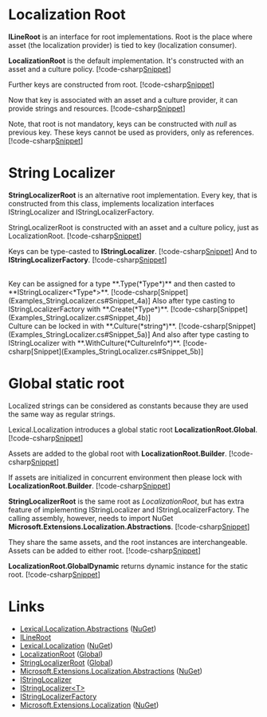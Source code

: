 ﻿# Localization Root
**ILineRoot** is an interface for root implementations. 
Root is the place where asset (the localization provider) is tied to key (localization consumer).

**LocalizationRoot** is the default implementation. It's constructed with an asset and a culture policy.
[!code-csharp[Snippet](Examples.cs#Snippet_1a)]

Further keys are constructed from root. 
[!code-csharp[Snippet](Examples.cs#Snippet_1b)]

Now that key is associated with an asset and a culture provider, it can provide strings and resources.
[!code-csharp[Snippet](Examples.cs#Snippet_1c)]

Note, that root is not mandatory, keys can be constructed with *null* as previous key.
These keys cannot be used as providers, only as references.
[!code-csharp[Snippet](Examples.cs#Snippet_5x)]

# String Localizer
**StringLocalizerRoot** is an alternative root implementation.
Every key, that is constructed from this class, implements localization interfaces IStringLocalizer and IStringLocalizerFactory.

StringLocalizerRoot is constructed with an asset and a culture policy, just as LocalizationRoot.
[!code-csharp[Snippet](Examples_StringLocalizer.cs#Snippet_1)]
<br/>

Keys can be type-casted to **IStringLocalizer**.
[!code-csharp[Snippet](Examples_StringLocalizer.cs#Snippet_2)]
And to **IStringLocalizerFactory**.
[!code-csharp[Snippet](Examples_StringLocalizer.cs#Snippet_3)]

<br/>
Key can be assigned for a type **.Type(*Type*)** and then casted to **IStringLocalizer&lt;*Type*&gt;**.
[!code-csharp[Snippet](Examples_StringLocalizer.cs#Snippet_4a)]
Also after type casting to IStringLocalizerFactory with **.Create(*Type*)**.
[!code-csharp[Snippet](Examples_StringLocalizer.cs#Snippet_4b)]

<br/>
Culture can be locked in with **.Culture(*string*)**.
[!code-csharp[Snippet](Examples_StringLocalizer.cs#Snippet_5a)]
And also after type casting to IStringLocalizer with **.WithCulture(*CultureInfo*)**.
[!code-csharp[Snippet](Examples_StringLocalizer.cs#Snippet_5b)]

# Global static root
Localized strings can be considered as constants because they are used the same way as regular strings. 

Lexical.Localization introduces a global static root **LocalizationRoot.Global**.
[!code-csharp[Snippet](Examples.cs#Snippet_2a)]

Assets are added to the global root with **LocalizationRoot.Builder**.
[!code-csharp[Snippet](Examples.cs#Snippet_2b)]

If assets are initialized in concurrent environment then please lock with **LocalizationRoot.Builder**.
[!code-csharp[Snippet](Examples.cs#Snippet_2c)]

**StringLocalizerRoot** is the same root as *LocalizationRoot*, but has extra feature of implementing IStringLocalizer and IStringLocalizerFactory.
The calling assembly, however, needs to import NuGet **Microsoft.Extensions.Localization.Abstractions**.
[!code-csharp[Snippet](Examples.cs#Snippet_2d)]

They share the same assets, and the root instances are interchangeable. Assets can be added to either root.
[!code-csharp[Snippet](Examples.cs#Snippet_2e)]

**LocalizationRoot.GlobalDynamic** returns dynamic instance for the static root.
[!code-csharp[Snippet](Examples.cs#Snippet_2f)]

# Links
* [Lexical.Localization.Abstractions](https://github.com/tagcode/Lexical.Localization/tree/master/Lexical.Localization.Abstractions) ([NuGet](https://www.nuget.org/packages/Lexical.Localization.Abstractions/))
 * [ILineRoot](https://github.com/tagcode/Lexical.Localization/blob/master/Lexical.Localization.Abstractions/Line/ILineRoot.cs)
* [Lexical.Localization](https://github.com/tagcode/Lexical.Localization/tree/master/Lexical.Localization) ([NuGet](https://www.nuget.org/packages/Lexical.Localization/))
 * [LocalizationRoot](https://github.com/tagcode/Lexical.Localization/blob/master/Lexical.Localization/LocalizationKey/LocalizationRoot.cs) ([Global](https://github.com/tagcode/Lexical.Localization/blob/master/Lexical.Localization/LocalizationKey/LocalizationRoot_Global.cs))
 * [StringLocalizerRoot](https://github.com/tagcode/Lexical.Localization/blob/master/Lexical.Localization/StringAsset/StringLocalizerRoot.cs) ([Global](https://github.com/tagcode/Lexical.Localization/blob/master/Lexical.Localization/Ms.Extensions/Localization/StringLocalizerRoot_Global.cs))
* [Microsoft.Extensions.Localization.Abstractions](https://github.com/aspnet/Extensions/tree/master/src/Localization/Abstractions/src) ([NuGet](https://www.nuget.org/packages/Microsoft.Extensions.Localization.Abstractions/))
 * [IStringLocalizer](https://github.com/aspnet/Extensions/blob/master/src/Localization/Abstractions/src/IStringLocalizer.cs) 
 * [IStringLocalizer&lt;T&gt;](https://github.com/aspnet/Extensions/blob/master/src/Localization/Abstractions/src/IStringLocalizerOfT.cs)
 * [IStringLocalizerFactory](https://github.com/aspnet/Extensions/blob/master/src/Localization/Abstractions/src/IStringLocalizerFactory.cs)
* [Microsoft.Extensions.Localization](https://github.com/aspnet/Localization/tree/master/src/Microsoft.Extensions.Localization) ([NuGet](https://www.nuget.org/packages/Microsoft.Extensions.Localization/))

